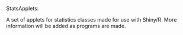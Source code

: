 StatsApplets:

A set of applets for statistics classes made for use with Shiny/R. More information will be added as programs are made.
